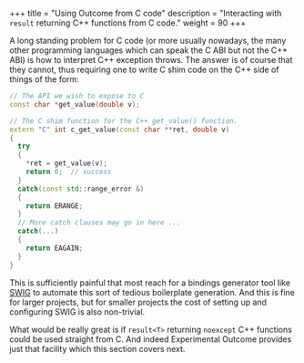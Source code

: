 +++
title = "Using Outcome from C code"
description = "Interacting with `result` returning C++ functions from C code."
weight = 90
+++

A long standing problem for C code (or more usually nowadays, the many other programming
languages which can speak the C ABI but not the C++ ABI) is how to interpret C++ exception throws. The answer
is of course that they cannot, thus requiring one to write C shim code on the C++ side
of things of the form:

```c++
// The API we wish to expose to C
const char *get_value(double v);

// The C shim function for the C++ get_value() function.
extern "C" int c_get_value(const char **ret, double v)
{
  try
  {
    *ret = get_value(v);
    return 0;  // success
  }
  catch(const std::range_error &)
  {
    return ERANGE;
  }
  // More catch clauses may go in here ...
  catch(...)
  {
    return EAGAIN;
  }
}
```

This is sufficiently painful that most reach for a bindings generator tool like
[SWIG](http://www.swig.org/) to automate this sort of tedious boilerplate generation.
And this is fine for larger projects, but for smaller projects the cost of
setting up and configuring SWIG is also non-trivial.

What would be really great is if `result<T>` returning `noexcept` C++ functions
could be used straight from C. And indeed Experimental Outcome provides just that facility
which this section covers next.
